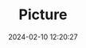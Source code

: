 ---
weight: 1
images:
- /images/edited/324.jpeg
title: Picture
date: 2024-02-10 12:20:27
tags: [luminarneo,work,ilce7m3,person,people]
---